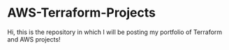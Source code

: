 # AWS-Terraform-Projects

Hi, this is the repository in which I will be posting my portfolio of Terraform and AWS projects! 
